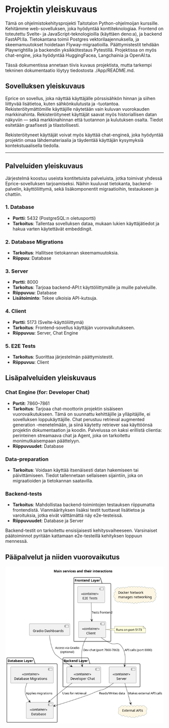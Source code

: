 # Projektin yleiskuvaus

Tämä on ohjelmistokehitysprojekti Taitotalon Python-ohjelmoijan kurssille. Kehitämme web-sovelluksen, joka hyödyntää konttiteknologiaa. Frontend on toteutettu Svelte- ja JavaScript-teknologioilla (käyttäen deno:a), ja backend FastAPI:lla. Tietokantana toimii Postgres vektorilaajennuksella, ja skeemamuutokset hoidetaan Flyway-migraatioilla. Päättymistestit tehdään Playwrightilla ja backendin yksikkötestaus Pytestillä. Projektissa on myös chat-engine, joka hyödyntää HuggingFacea, Langchainia ja OpenAI:ta.

Tässä dokumentissa annetaan tiivis kuvaus projektista, mutta tarkempi tekninen dokumentaatio löytyy tiedostosta ./App/README.md.

## Sovelluksen yleiskuvaus

Eprice on sovellus, joka näyttää käyttäjälle pörssisähkön hinnan ja siihen liittyvää lisätietoa, kuten sähkönkulutusta ja -tuotantoa. Rekisteröitymättömille käyttäjille näytetään vain kuluvan vuorokauden markkinahinta. Rekisteröityneet käyttäjät saavat myös historiallisen datan näkyviin — sekä markkinahinnan että tuotannon ja kulutuksen osalta. Tiedot esitetään graafisesti ja tilastollisesti.

Rekisteröityneet käyttäjät voivat myös käyttää chat-engineä, joka hyödyntää projektin omaa lähdemateriaalia ja täydentää käyttäjän kysymyksiä kontekstuaalisella tiedolla.

---

## Palveluiden yleiskuvaus

Järjestelmä koostuu useista kontitetuista palveluista, jotka toimivat yhdessä Eprice-sovelluksen tarjoamiseksi. Näihin kuuluvat tietokanta, backend-palvelin, käyttöliittymä, sekä lisäkomponentit migraatioihin, testaukseen ja chattiin.

### 1. Database
- **Portti**: 5432 (PostgreSQL:n oletusportti)
- **Tarkoitus**: Tallentaa sovelluksen dataa, mukaan lukien käyttäjätiedot ja hakua varten käytettävät embeddingit.

### 2. Database Migrations

- **Tarkoitus**: Hallitsee tietokannan skeemamuutoksia.
- **Riippuu**: Database

### 3. Server
- **Portti**: 8000
- **Tarkoitus**: Tarjoaa backend-API:t käyttöliittymälle ja muille palveluille.
- **Riippuvuu**: Database
- **Lisätoiminto**: Tekee ulkoisia API-kutsuja.

### 4. Client
- **Portti**: 5173 (Svelte-käyttöliittymä)
- **Tarkoitus**: Frontend-sovellus käyttäjän vuorovaikutukseen.
- **Riippuvuu**: Server, Chat Engine

### 5. E2E Tests
- **Tarkoitus**: Suorittaa järjestelmän päättymistestit.
- **Riippuvuu**: Client

## Lisäpalveluiden yleiskuvaus

### Chat Engine (for: Developer Chat)
- **Portit**: 7860–7861
- **Tarkoitus**: Tarjoaa chat-moottorin projektin sisäiseen vuorovaikutukseen. Tämä on suunnattu kehittäjille ja ylläpitäjille, ei sovelluksen loppukäyttäjille. Chat perustuu retrieval augmented generation -menetelmään, ja siinä käytetty retriever saa käyttöönsä projektin dokumentaation ja koodin. Palvelussa on kaksi erillistä clientia: perinteinen streamaava chat ja Agent, joka on tarkoitettu monimutkaisempaan päättelyyn.
- **Riippuvuudet**: Database


### Data-preparation
- **Tarkoitus**: Voidaan käyttää itsenäisesti datan hakemiseen tai päivittämiseen. Tiedot tallennetaan sellaiseen sijaintiin, joka on migraatioiden ja tietokannan saatavilla.

### Backend-tests
- **Tarkoitus**: Mahdollistaa backend-toimintojen testauksen riippumatta frontendistä. Vianmäärityksen lisäksi testit tuottavat lisätietoa ja varoituksia, jotka eivät välttämättä näy e2e-testeissä.
- **Riippuvuudet**: Database ja Server

Backend-testit on tarkoitettu ensisijaisesti kehitysvaiheeseen. Varsinaiset päätoiminnot pyritään kattamaan e2e-testeillä kehityksen loppuun mennessä.

<div style="page-break-after: always;"></div>

## Pääpalvelut ja niiden vuorovaikutus

![Pääpalvelut ja niiden vuorovaikutus](./diagrams/images/services_diagram.png)

